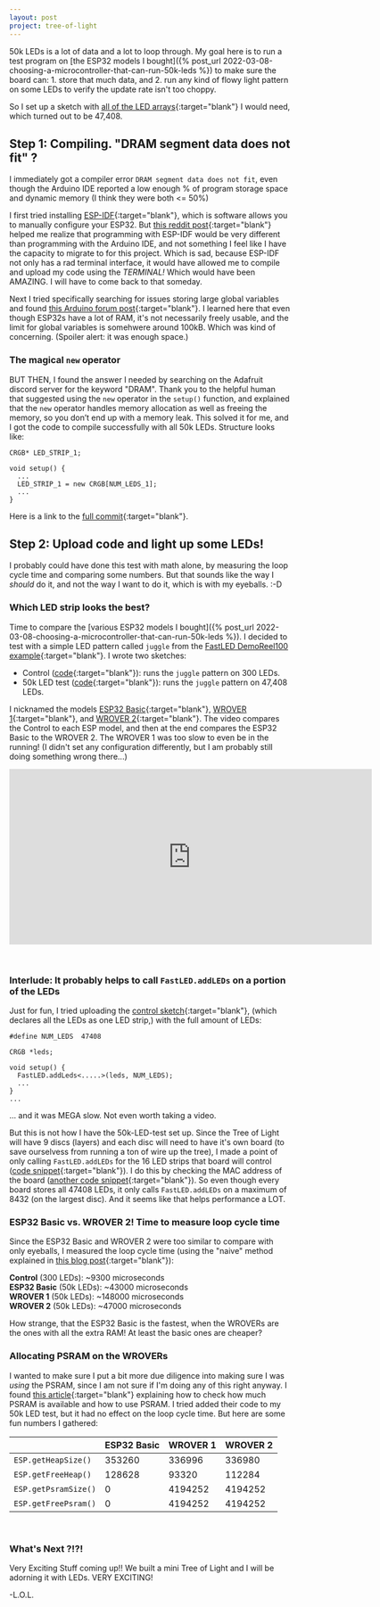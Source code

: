 ```yaml
---
layout: post
project: tree-of-light
---
```

50k LEDs is a lot of data and a lot to loop through. My goal here is to run a test program on [the ESP32 models I bought]({% post_url 2022-03-08-choosing-a-microcontroller-that-can-run-50k-leds  %}) to make sure the board can: 1. store that much data, and 2. run any kind of flowy light pattern on some LEDs to verify the update rate isn't too choppy.

So I set up a sketch with [all of the LED arrays](https://github.com/michellesh/tree-of-light/blob/6332b55f43cc431bf97a5d9864c5466d8d9e24d0/arduino/50k-LED-test/globals.h#L25-L43){:target="blank"} I would need, which turned out to be 47,408.

## Step 1: Compiling. "DRAM segment data does not fit" ?

I immediately got a compiler error `DRAM segment data does not fit`, even though the Arduino IDE reported a low enough % of program storage space and dynamic memory (I think they were both <= 50%)

I first tried installing [ESP-IDF](https://docs.espressif.com/projects/esp-idf/en/latest/esp32/get-started/index.html){:target="blank"}, which is software allows you to manually configure your ESP32. But [this reddit post](https://www.reddit.com/r/esp32/comments/bz2drf/migrating_from_arduino/){:target="blank"} helped me realize that <span class="highlighted">programming with ESP-IDF would be very different than programming with the Arduino IDE</span>, and not something I feel like I have the capacity to migrate to for this project. Which is sad, because ESP-IDF not only has a rad terminal interface, it would have allowed me to compile and upload my code using the *TERMINAL!* Which would have been AMAZING. I will have to come back to that someday.

Next I tried specifically searching for issues storing large global variables and found [this Arduino forum post](https://forum.arduino.cc/t/where-goes-the-esp32-memory/649117/13){:target="blank"}. I learned here that <span class="highlighted">even though ESP32s have a lot of RAM, it's not necessarily freely usable, and the limit for global variables is somehwere around 100kB</span>. Which was kind of concerning. (Spoiler alert: it was enough space.)

### The magical `new` operator

BUT THEN, I found the answer I needed by searching on the Adafruit discord server for the keyword "DRAM". Thank you to the helpful human that suggested using the `new` operator in the `setup()` function, and explained that <span class="highlighted">the `new` operator handles memory allocation as well as freeing the memory, so you don’t end up with a memory leak</span>. This solved it for me, and I got the code to compile successfully with all 50k LEDs. Structure looks like:

```
CRGB* LED_STRIP_1;

void setup() {
  ...
  LED_STRIP_1 = new CRGB[NUM_LEDS_1];
  ...
}
```
Here is a link to the [full commit](https://github.com/michellesh/tree-of-light/commit/a3bd760a59f3f61b75b8677346d186dbbb472071){:target="blank"}.

## Step 2: Upload code and light up some LEDs!

I probably could have done this test with math alone, by measuring the loop cycle time and comparing some numbers. But that sounds like the way I *should* do it, and not the way I want to do it, which is with my eyeballs. :-D

### Which LED strip looks the best?

Time to compare the [various ESP32 models I bought]({% post_url 2022-03-08-choosing-a-microcontroller-that-can-run-50k-leds  %}). I decided to test with a simple LED pattern called `juggle` from the [FastLED DemoReel100 example](https://github.com/FastLED/FastLED/blob/f57fca35cec6f1b3552ad8e12e0c491a92ea58e0/examples/DemoReel100/DemoReel100.ino#L114){:target="blank"}. I wrote two sketches:

- Control ([code](https://github.com/michellesh/tree-of-light/blob/6332b55f43cc431bf97a5d9864c5466d8d9e24d0/arduino/50k-LED-test-control/50k-LED-test-control.ino){:target="blank"}): runs the `juggle` pattern on 300 LEDs.
- 50k LED test ([code](https://github.com/michellesh/tree-of-light/blob/6332b55f43cc431bf97a5d9864c5466d8d9e24d0/arduino/50k-LED-test/50k-LED-test.ino){:target="blank"}): runs the `juggle` pattern on 47,408 LEDs.

I nicknamed the models [ESP32 Basic](https://www.amazon.com/gp/product/B07QCP2451?&_encoding=UTF8&tag=ladyoflightio-20&linkCode=ur2&linkId=073e7098865be5ba77b01e1b9142c43d&camp=1789&creative=9325){:target="blank"}, [WROVER 1](https://www.amazon.com/gp/product/B07QDFP3WC?&_encoding=UTF8&tag=ladyoflightio-20&linkCode=ur2&linkId=851359cd8bda9adf5c52b95067622c13&camp=1789&creative=9325){:target="blank"}, and [WROVER 2](https://www.amazon.com/gp/product/B09BC5CNHM?&_encoding=UTF8&tag=ladyoflightio-20&linkCode=ur2&linkId=320d7d7045c644f122a064541a8d6147&camp=1789&creative=9325){:target="blank"}. The video compares the Control to each ESP model, and then at the end compares the ESP32 Basic to the WROVER 2. <span class="highlighted">The WROVER 1 was too slow to even be in the running!</span> (I didn't set any configuration differently, but I am probably still doing something wrong there...)

<iframe width="650" height="315" src="https://www.youtube.com/embed/2qbO-BmZtuI" title="YouTube video player" frameborder="0" allow="accelerometer; autoplay; clipboard-write; encrypted-media; gyroscope; picture-in-picture" allowfullscreen></iframe>

&nbsp;  
### Interlude: It probably helps to call `FastLED.addLEDs` on a portion of the LEDs

Just for fun, I tried uploading the [control sketch](https://github.com/michellesh/tree-of-light/blob/6332b55f43cc431bf97a5d9864c5466d8d9e24d0/arduino/50k-LED-test-control/50k-LED-test-control.ino){:target="blank"}, (which declares all the LEDs as one LED strip,) with the full amount of LEDs:
```
#define NUM_LEDS  47408

CRGB *leds;

void setup() {
  FastLED.addLeds<.....>(leds, NUM_LEDS);
  ...
}
...
```
... and it was MEGA slow. Not even worth taking a video.

But this is not how I have the 50k-LED-test set up. Since the Tree of Light will have 9 discs (layers) and each disc will need to have it's own board (to save ourselvess from running a ton of wire up the tree), I made a point of only calling `FastLED.addLEDs` for the 16 LED strips that board will control ([code snippet](https://github.com/michellesh/tree-of-light/blob/6332b55f43cc431bf97a5d9864c5466d8d9e24d0/arduino/50k-LED-test/setup.ino#L168-L337){:target="blank"}). I do this by checking the MAC address of the board ([another code snippet](https://github.com/michellesh/tree-of-light/blob/6332b55f43cc431bf97a5d9864c5466d8d9e24d0/arduino/50k-LED-test/setup.ino#L168-L337){:target="blank"}). <span class="highlighted">So even though every board stores all 47408 LEDs, it only calls `FastLED.addLEDs` on a maximum of 8432 (on the largest disc). And it seems like that helps performance a LOT.</span>


### ESP32 Basic vs. WROVER 2! Time to measure loop cycle time

Since the ESP32 Basic and WROVER 2 were too similar to compare with only eyeballs, I measured the loop cycle time (using the "naive" method explained in [this blog post](https://blog.wokwi.com/how-to-measure-the-speed-of-arduino-code/){:target="blank"}):

**Control** (300 LEDs): ~9300 microseconds  
**ESP32 Basic** (50k LEDs): ~43000 microseconds  
**WROVER 1** (50k LEDs): ~148000 microseconds  
**WROVER 2** (50k LEDs): ~47000 microseconds

<span class="highlighted">How strange, that the ESP32 Basic is the fastest, when the WROVERs are the ones with all the extra RAM!</span> At least the basic ones are cheaper?

### Allocating PSRAM on the WROVERs

I wanted to make sure I put a bit more due diligence into making sure I was *using* the PSRAM, since I am not sure if I'm doing any of this right anyway. I found [this article](https://thingpulse.com/esp32-how-to-use-psram/){:target="blank"} explaining how to check how much PSRAM is available and how to use PSRAM. I tried added their code to my 50k LED test, but it had no effect on the loop cycle time. But here are some fun numbers I gathered:

|  | ESP32 Basic | WROVER 1 | WROVER 2 |
| --- | --- | --- | --- |
| `ESP.getHeapSize()` | 353260 | 336996 | 336980 |
| `ESP.getFreeHeap()` | 128628 | 93320 | 112284 |
| `ESP.getPsramSize()` | 0 | 4194252 | 4194252 |
| `ESP.getFreePsram()` | 0 | 4194252 | 4194252 |


&nbsp;  
### What's Next ?!?!

Very Exciting Stuff coming up!! We built a mini Tree of Light and I will be adorning it with LEDs. VERY EXCITING!


-L.O.L.
